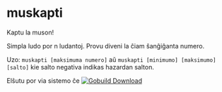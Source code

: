 muskapti
========
Kaptu la muson!

Simpla ludo por n ludantoj. Provu diveni la ĉiam ŝanĝiĝanta numero.

Uzo: `muskapti [maksimuma numero]` aŭ `muskapti [minimumo] [maksimumo] [salto]` kie salto negativa indikas hazardan salton.

Elŝutu por via sistemo ĉe [![Gobuild Download](http://gobuild.io/badge/github.com/LaPingvino/muskapti/downloads.svg)](http://gobuild.io/github.com/LaPingvino/muskapti)

